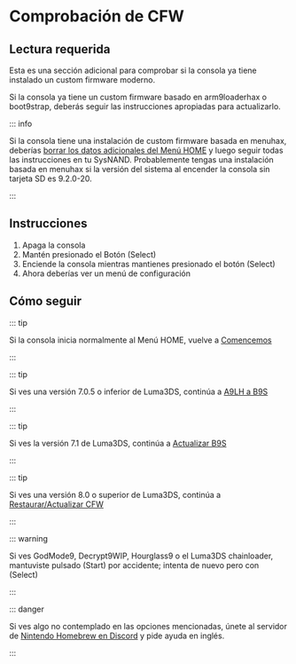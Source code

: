 # Comprobación de CFW

## Lectura requerida

Esta es una sección adicional para comprobar si la consola ya tiene instalado un custom firmware moderno.

Si la consola ya tiene un custom firmware basado en arm9loaderhax o boot9strap, deberás seguir las instrucciones apropiadas para actualizarlo.

::: info

Si la consola tiene una instalación de custom firmware basada en menuhax, deberías [borrar los datos adicionales del Menú HOME](troubleshooting-post-install) y luego seguir todas las instrucciones en tu SysNAND. Probablemente tengas una instalación basada en menuhax si la versión del sistema al encender la consola sin tarjeta SD es 9.2.0-20.

:::

## Instrucciones

1. Apaga la consola
2. Mantén presionado el Botón (Select)
3. Enciende la consola mientras mantienes presionado el botón (Select)
4. Ahora deberías ver un menú de configuración

## Cómo seguir

::: tip

Si la consola inicia normalmente al Menú HOME, vuelve a [Comencemos](get-started)

:::

::: tip

Si ves una versión 7.0.5 o inferior de Luma3DS, continúa a [A9LH a B9S](a9lh-to-b9s)

:::

::: tip

Si ves la versión 7.1 de Luma3DS, continúa a [Actualizar B9S](updating-b9s)

:::

::: tip

Si ves una versión 8.0 o superior de Luma3DS, continúa a [Restaurar/Actualizar CFW](restoring-updating-cfw)

:::

::: warning

Si ves GodMode9, Decrypt9WIP, Hourglass9 o el Luma3DS chainloader, mantuviste pulsado (Start) por accidente; intenta de nuevo pero con (Select)

:::

::: danger

Si ves algo no contemplado en las opciones mencionadas, únete al servidor de [Nintendo Homebrew en Discord](https://discord.gg/MWxPgEp) y pide ayuda en inglés.

:::
